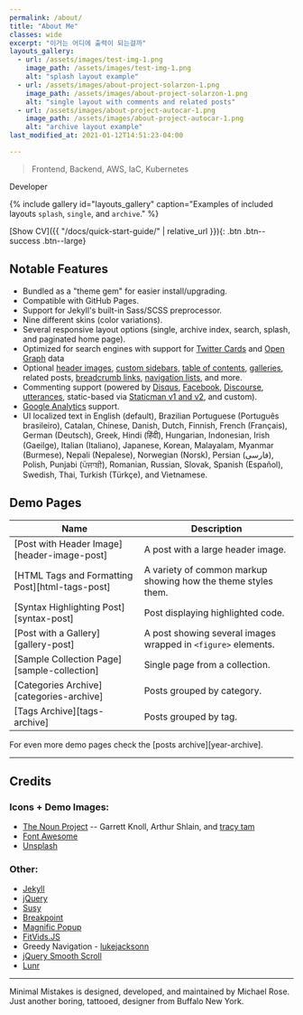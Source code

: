 ```yaml
---
permalink: /about/
title: "About Me"
classes: wide
excerpt: "이거는 어디에 출력이 되는걸까"
layouts_gallery:
  - url: /assets/images/test-img-1.png
    image_path: /assets/images/test-img-1.png
    alt: "splash layout example"
  - url: /assets/images/about-project-solarzon-1.png
    image_path: /assets/images/about-project-solarzon-1.png
    alt: "single layout with comments and related posts"
  - url: /assets/images/about-project-autocar-1.png
    image_path: /assets/images/about-project-autocar-1.png
    alt: "archive layout example"
last_modified_at: 2021-01-12T14:51:23-04:00

---
```

<!-- toc: true -->
<link rel="stylesheet" href="/assets/css/timesheet.css">
<script src="/assets/js/timesheet.min.js"></script>

> Frontend, Backend, AWS, IaC, Kubernetes

Developer

{% include gallery id="layouts_gallery" caption="Examples of included layouts `splash`, `single`, and `archive`." %}

[Show CV]({{ "/docs/quick-start-guide/" | relative_url }}){: .btn .btn--success .btn--large}


<div id="timesheet" class="" >

</div>

## Notable Features

- Bundled as a "theme gem" for easier install/upgrading.
- Compatible with GitHub Pages.
- Support for Jekyll's built-in Sass/SCSS preprocessor.
- Nine different skins (color variations).
- Several responsive layout options (single, archive index, search, splash, and paginated home page).
- Optimized for search engines with support for [Twitter Cards](https://dev.twitter.com/cards/overview) and [Open Graph](http://ogp.me/) data
- Optional [header images](https://mmistakes.github.io/minimal-mistakes/docs/layouts/#headers), [custom sidebars](https://mmistakes.github.io/minimal-mistakes/docs/layouts/#sidebars), [table of contents](https://mmistakes.github.io/minimal-mistakes/docs/helpers/#table-of-contents), [galleries](https://mmistakes.github.io/minimal-mistakes/docs/helpers/#gallery), related posts, [breadcrumb links](https://mmistakes.github.io/minimal-mistakes/docs/configuration/#breadcrumb-navigation-beta), [navigation lists](https://mmistakes.github.io/minimal-mistakes/docs/helpers/#navigation-list), and more.
- Commenting support (powered by [Disqus](https://disqus.com/), [Facebook](https://developers.facebook.com/docs/plugins/comments), [Discourse](https://www.discourse.org/), [utterances](https://utteranc.es/), static-based via [Staticman v1 and v2](https://staticman.net/), and custom).
- [Google Analytics](https://www.google.com/analytics/) support.
- UI localized text in English (default), Brazilian Portuguese (Português brasileiro), Catalan, Chinese, Danish, Dutch, Finnish, French (Français), German (Deutsch), Greek, Hindi (हिंदी), Hungarian, Indonesian, Irish (Gaeilge), Italian (Italiano), Japanese, Korean, Malayalam, Myanmar (Burmese), Nepali (Nepalese), Norwegian (Norsk), Persian (فارسی), Polish, Punjabi (ਪੰਜਾਬੀ), Romanian, Russian, Slovak, Spanish (Español), Swedish, Thai, Turkish (Türkçe), and Vietnamese.

## Demo Pages

| Name                                        | Description                                           |
| ------------------------------------------- | ----------------------------------------------------- |
| [Post with Header Image][header-image-post] | A post with a large header image. |
| [HTML Tags and Formatting Post][html-tags-post] | A variety of common markup showing how the theme styles them. |
| [Syntax Highlighting Post][syntax-post] | Post displaying highlighted code. |
| [Post with a Gallery][gallery-post] | A post showing several images wrapped in `<figure>` elements. |
| [Sample Collection Page][sample-collection] | Single page from a collection. |
| [Categories Archive][categories-archive] | Posts grouped by category. |
| [Tags Archive][tags-archive] | Posts grouped by tag. |

For even more demo pages check the [posts archive][year-archive].


---

## Credits

### Icons + Demo Images:

- [The Noun Project](https://thenounproject.com) -- Garrett Knoll, Arthur Shlain, and [tracy tam](https://thenounproject.com/tracytam)
- [Font Awesome](http://fontawesome.io/)
- [Unsplash](https://unsplash.com/)

### Other:

- [Jekyll](https://jekyllrb.com/)
- [jQuery](https://jquery.com/)
- [Susy](http://susy.oddbird.net/)
- [Breakpoint](http://breakpoint-sass.com/)
- [Magnific Popup](http://dimsemenov.com/plugins/magnific-popup/)
- [FitVids.JS](http://fitvidsjs.com/)
- Greedy Navigation - [lukejacksonn](https://codepen.io/lukejacksonn/pen/PwmwWV)
- [jQuery Smooth Scroll](https://github.com/kswedberg/jquery-smooth-scroll)
- [Lunr](http://lunrjs.com)

---

Minimal Mistakes is designed, developed, and maintained by Michael Rose. Just another boring, tattooed, designer from Buffalo New York.

<script>
function ccc(){
  alert("asd");
}

new Timesheet('timesheet', 2010, 2022, [
['03/2010', '02/2013', '**외국어고등학교 중국어과', 'lorem'],
['03/2013', '06/2014', '**대학교 컴퓨터공학과', 'ipsum'],
['06/2014', '03/2016', '군복무 의경', 'dolor'],
['04/2016', '02/2018', '*** 연구원', 'default', 1],
['03/2018', '06/2020', '** 컴퓨터공학과', 'ipsum', 1],
['11/2018', '12/2018', '교내 SW 경진대회 우수상', 'lorem', 1],
['12/2018', '02/2019', '*** 연구원', 'default', 1],
['09/2019', '06/2020', '*** 개발자', 'default', 1],
['06/2019', '06/2020', '교내 캡스톤 경진대회 최우수상 (자율주행 인공지능부문)', 'lorem', 1],
['07/2020', '12/2020', '** SW 아카데미 SSAFY (임베디드) ', 'ipsum', 1],
['12/2020', '04/2022', '** Solution Architect Engineer', 'default', 1]
    ]);

</script>

<!-- new Timesheet('timesheet', 2010, 2021, [
['03/2010', '02/2013', '인천외국어고등학교 중국어과', 'lorem'],
['03/2013', '06/2014', '한동대학교 컴퓨터공학과', 'ipsum'],
['06/2014', '03/2016', '군복무 의경', 'dolor'],
['04/2016', '02/2018', '인더코어비즈니스플랫폼 연구원', 'default', 1],
['03/2018', '06/2020', '한동대학교 컴퓨터공학과', 'ipsum', 1],
['11/2018', '12/2018', '교내 SW 경진대회 우수상', 'lorem', 1],
['12/2018', '02/2019', '인더코어비즈니스플랫폼 연구원', 'default', 1],
['09/2019', '06/2020', '한국금융솔루션 개발자', 'default', 1],
['06/2019', '06/2020', '교내 캡스톤 경진대회 최우수상 (자율주행 인공지능부문)', 'lorem', 1],
['07/2020', '12/2020', '삼성 청년 SW 아카데미 SSAFY (임베디드) ', 'ipsum', 1],
['12/2020', '12/2021', 'GS네오텍 Solution Architect Engineer', 'default', 1]
    ]); -->
